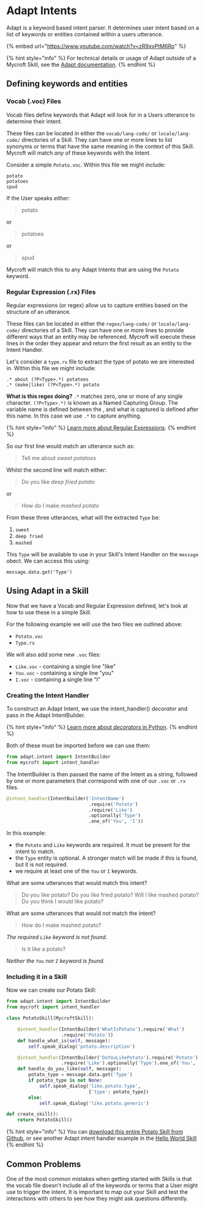 # Adapt Intents

Adapt is a keyword based intent parser. It determines user intent based on a list of keywords or entities contained within a users utterance.

{% embed url="https://www.youtube.com/watch?v=zR9xvPtM6Ro" %}

{% hint style="info" %}
For technical details or usage of Adapt outside of a Mycroft Skill, see the [Adapt documentation](../../mycroft-technologies/adapt/README.md).
{% endhint %}

## Defining keywords and entities

### Vocab (.voc) Files
Vocab files define keywords that Adapt will look for in a Users utterance to determine their intent.

These files can be located in either the `vocab/lang-code/` or `locale/lang-code/` directories of a Skill. They can have one or more lines to list synonyms or terms that have the same meaning in the context of this Skill. Mycroft will match _any_ of these keywords with the Intent.

Consider a simple `Potato.voc`. Within this file we might include:

```text
potato
potatoes
spud
```

If the User speaks _either_:

> potato

or

> potatoes

or

> spud

Mycroft will match this to any Adapt Intents that are using the `Potato` keyword.

### Regular Expression (.rx) Files

Regular expressions (or regex) allow us to capture entities based on the structure of an utterance.

These files can be located in either the `regex/lang-code/` or `locale/lang-code/` directories of a Skill. They can have one or more lines to provide different ways that an entity may be referenced. Mycroft will execute these lines in the order they appear and return the first result as an entity to the Intent Handler.

Let's consider a `type.rx` file to extract the type of potato we are interested in. Within this file we might include:

```text
.* about (?P<Type>.*) potatoes
.* (make|like) (?P<Type>.*) potato
```

**What is this regex doing?**
`.*` matches zero, one or more of any single character.
`(?P<Type>.*)` is known as a Named Capturing Group. The variable name is defined between the <angle brackets>, and what is captured is defined after this name. In this case we use `.*` to capture anything.

{% hint style="info" %}
[Learn more about Regular Expressions](https://github.com/ziishaned/learn-regex/blob/master/README.md).
{% endhint %}

So our first line would match an utterance such as:

> Tell me about *sweet potatoes*

Whilst the second line will match either:

> Do you like *deep fried potato*

or

> How do I make *mashed potato*

From these three utterances, what will the extracted `Type` be:  
1. `sweet`  
2. `deep fried`  
3. `mashed`  

This `Type` will be available to use in your Skill's Intent Handler on the `message` obect. We can access this using:
```
message.data.get('Type')
```

## Using Adapt in a Skill
Now that we have a Vocab and Regular Expression defined, let's look at how to use these in a simple Skill.

For the following example we will use the two files we outlined above:
- `Potato.voc`
- `Type.rx`

We will also add some new `.voc` files:
- `Like.voc` - containing a single line "like"
- `You.voc` - containing a single line "you"
- `I.voc` - containing a single line "I"

### Creating the Intent Handler
To construct an Adapt Intent, we use the intent_handler\(\) _decorator_ and pass in the Adapt IntentBuilder.

{% hint style="info" %}
[Learn more about _decorators_ in Python](https://en.wikipedia.org/wiki/Python_syntax_and_semantics#Decorators).
{% endhint %}

Both of these must be imported before we can use them:

```python
from adapt.intent import IntentBuilder
from mycroft import intent_handler
```

The IntentBuilder is then passed the name of the Intent as a string, followed by one or more parameters that correspond with one of our `.voc` or `.rx` files.

```Python
@intent_handler(IntentBuilder('IntentName')
                              .require('Potato')
                              .require('Like')
                              .optionally('Type')
                              .one_of('You', 'I'))
```

In this example:
- the `Potato` and `Like` keywords are required. It must be present for the intent to match.
- the `Type` entity is optional. A stronger match will be made if this is found, but it is not required.
- we require at least one of the `You` or `I` keywords.

What are some utterances that would match this intent?

> Do you like potato?
> Do you like fried potato?
> Will I like mashed potato?
> Do you think I would like potato?

What are some utterances that would *not* match the intent?

> How do I make mashed potato?

_The required `Like` keyword is not found._

> Is it like a potato?

_Neither the `You` nor `I` keyword is found._

### Including it in a Skill

Now we can create our Potato Skill:

```python
from adapt.intent import IntentBuilder
from mycroft import intent_handler

class PotatoSkill(MycroftSkill):

    @intent_handler(IntentBuilder('WhatIsPotato').require('What')
                    .require('Potato'))
    def handle_what_is(self, message):
        self.speak_dialog('potato.description')

    @intent_handler(IntentBuilder('DoYouLikePotato').require('Potato')
                    .require('Like').optionally('Type').one_of('You', 'I'))
    def handle_do_you_like(self, message):
        potato_type = message.data.get('Type')
        if potato_type is not None:
            self.speak_dialog('like.potato.type',
                              {'type': potato_type})
        else:
            self.speak_dialog('like.potato.generic')

def create_skill():
    return PotatoSkill()
```

{% hint style="info" %}
You can [download this entire Potato Skill from Github](https://github.com/krisgesling/dev-ex-adapt-intents-skill/blob/master/__init__.py), or see another Adapt intent handler example in the [Hello World Skill](https://github.com/MycroftAI/skill-hello-world/blob/f3eb89be6d80e1834637a64566c707d05fb8e3fa/__init__.py#L37)
{% endhint %}

## Common Problems
One of the most common mistakes when getting started with Skills is that the vocab file doesn't include all of the keywords or terms that a User might use to trigger the intent. It is important to map out your Skill and test the interactions with others to see how they might ask questions differently.
